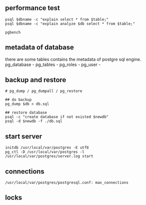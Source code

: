 ## performance test
    psql $dbname -c "explain select * from $table;"
    psql $dbname -c "explain analyze $db select * from $table;"

    pgbench

## metadata of database
there are some tables contains the metadata of postgre sql engine.
    pg_database - 
    pg_tables   - 
    pg_roles    - 
    pg_user     -

## backup and restore

```    
# pg_dump / pg_dumpall / pg_restore

## do backup
pg_dump $db > db.sql

## restore database
psql -c "create database if not existed $newdb"
psql -d $newdb -f ./db.sql

```

## start server
    initdb /usr/local/var/postgres -E utf8
    pg_ctl -D /usr/local/var/postgres -l /usr/local/var/postgres/server.log start

## connections
    /usr/local/var/postgres/postgresql.conf: max_connections

## locks
